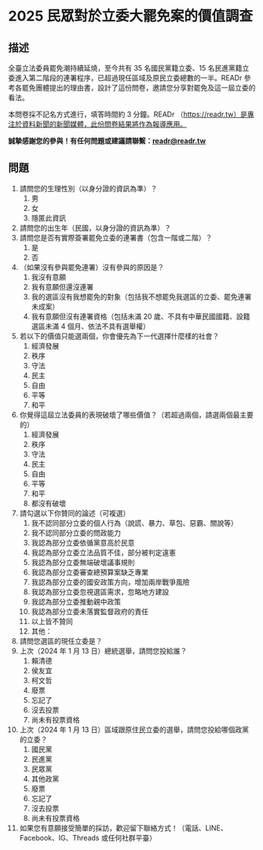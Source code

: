 # 2025 民眾對於立委大罷免案的價值調查

## 描述

全臺立法委員罷免潮持續延燒，至今共有 35 名國民黨籍立委、15 名民進黨籍立委進入第二階段的連署程序，已超過現任區域及原民立委總數的一半。READr 參考各罷免團體提出的理由書，設計了這份問卷，邀請您分享對罷免及這一屆立委的看法。

本問卷採不記名方式進行，填答時間約 3 分鐘。READr （https://readr.tw）是專注於資料新聞的新聞媒體，此份問卷結果將作為報導應用。

**誠摯感謝您的參與！有任何問題或建議請聯繫：readr@readr.tw**


## 問題
1. 請問您的生理性別（以身分證的資訊為準）？
    1. 男
    2. 女
    3. 隱匿此資訊
2. 請問您的出生年（民國，以身分證的資訊為準）？
3. 請問您是否有實際簽署罷免立委的連署書（包含一階或二階）？
    1. 是
    2. 否
4. （如果沒有參與罷免連署）沒有參與的原因是？
    1. 我沒有意願
    2. 我有意願但還沒連署
    3. 我的選區沒有我想罷免的對象（包括我不想罷免我選區的立委、罷免連署未成案）
    4. 我有意願但沒有連署資格（包括未滿 20 歲、不具有中華民國國籍、設籍選區未滿 4 個月、依法不具有選舉權）
5. 若以下的價值只能選兩個，你會優先為下一代選擇什麼樣的社會？
    1. 經濟發展
    2. 秩序
    3. 守法
    4. 民主
    5. 自由
    6. 平等
    7. 和平
6. 你覺得這屆立法委員的表現破壞了哪些價值？（若超過兩個，請選兩個最主要的）
    1. 經濟發展
    2. 秩序
    3. 守法
    4. 民主
    5. 自由
    6. 平等
    7. 和平
    8. 都沒有破壞
7. 請勾選以下你贊同的論述（可複選）
    1. 我不認同部分立委的個人行為（說謊、暴力、草包、惡霸、關說等）
    2. 我不認同部分立委的問政能力
    3. 我認為部分立委依循黨意高於民意
    4. 我認為部分立委立法品質不佳，部分被判定違憲
    5. 我認為部分立委無端破壞議事規則
    6. 我認為部分立委審查總預算案缺乏專業
    7. 我認為部分立委的國安政策方向，增加兩岸戰爭風險
    8. 我認為部分立委忽視選區需求，忽略地方建設
    9. 我認為部分立委推動親中政策
    10. 我認為部分立委未落實監督政府的責任
    11. 以上皆不贊同
    12. 其他：
8. 請問您選區的現任立委是？
9. 上次（2024 年 1 月 13 日）總統選舉，請問您投給誰？
    1. 賴清德
    2. 侯友宜
    3. 柯文哲
    4. 廢票
    5. 忘記了
    6. 沒去投票
    7. 尚未有投票資格
10. 上次（2024 年 1 月 13 日）區域跟原住民立委的選舉，請問您投給哪個政黨的立委？
    1. 國民黨
    2. 民進黨
    3. 民眾黨
    4. 其他政黨
    5. 廢票
    6. 忘記了
    7. 沒去投票
    8. 尚未有投票資格
11. 如果您有意願接受簡單的採訪，歡迎留下聯絡方式！（電話、LINE、Facebook、IG、Threads 或任何社群平臺）

